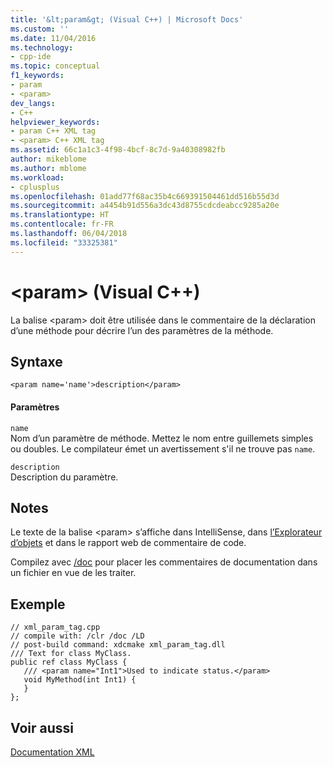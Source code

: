 ```yaml
---
title: '&lt;param&gt; (Visual C++) | Microsoft Docs'
ms.custom: ''
ms.date: 11/04/2016
ms.technology:
- cpp-ide
ms.topic: conceptual
f1_keywords:
- param
- <param>
dev_langs:
- C++
helpviewer_keywords:
- param C++ XML tag
- <param> C++ XML tag
ms.assetid: 66c1a1c3-4f98-4bcf-8c7d-9a40308982fb
author: mikeblome
ms.author: mblome
ms.workload:
- cplusplus
ms.openlocfilehash: 01add77f68ac35b4c669391504461dd516b55d3d
ms.sourcegitcommit: a4454b91d556a3dc43d8755cdcdeabcc9285a20e
ms.translationtype: HT
ms.contentlocale: fr-FR
ms.lasthandoff: 06/04/2018
ms.locfileid: "33325381"
---
```

# <a name="ltparamgt-visual-c"></a>&lt;param&gt; (Visual C++)
La balise \<param> doit être utilisée dans le commentaire de la déclaration d’une méthode pour décrire l’un des paramètres de la méthode.  
  
## <a name="syntax"></a>Syntaxe  
  
```  
<param name='name'>description</param>  
```  
  
#### <a name="parameters"></a>Paramètres  
 `name`  
 Nom d’un paramètre de méthode.  Mettez le nom entre guillemets simples ou doubles.  Le compilateur émet un avertissement s'il ne trouve pas `name`.  
  
 `description`  
 Description du paramètre.  
  
## <a name="remarks"></a>Notes  
 Le texte de la balise \<param> s’affiche dans IntelliSense, dans [l’Explorateur d’objets](http://msdn.microsoft.com/en-us/f89acfc5-1152-413d-9f56-3dc16e3f0470) et dans le rapport web de commentaire de code.  
  
 Compilez avec [/doc](../build/reference/doc-process-documentation-comments-c-cpp.md) pour placer les commentaires de documentation dans un fichier en vue de les traiter.  
  
## <a name="example"></a>Exemple  
  
```  
// xml_param_tag.cpp  
// compile with: /clr /doc /LD  
// post-build command: xdcmake xml_param_tag.dll  
/// Text for class MyClass.  
public ref class MyClass {  
   /// <param name="Int1">Used to indicate status.</param>  
   void MyMethod(int Int1) {  
   }  
};  
```  
  
## <a name="see-also"></a>Voir aussi  
 [Documentation XML](../ide/xml-documentation-visual-cpp.md)